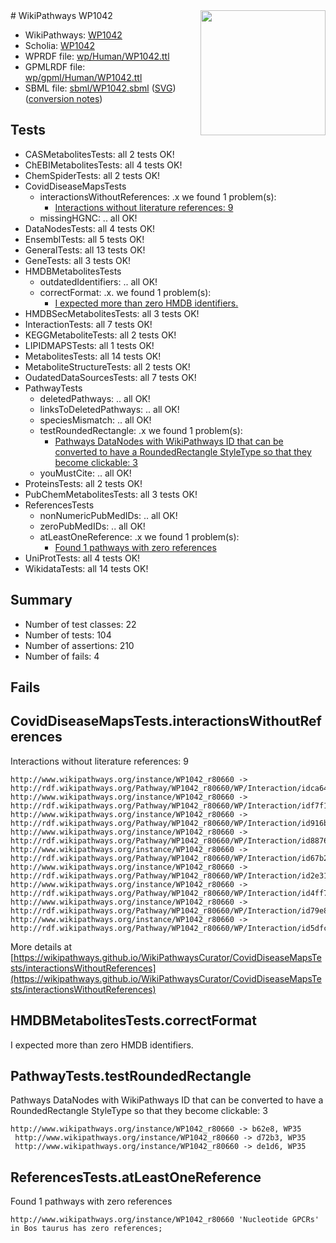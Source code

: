 <img style="float: right; width: 200px" src="../logo.png" />
# WikiPathways WP1042

* WikiPathways: [WP1042](https://identifiers.org/wikipathways:WP1042)
* Scholia: [WP1042](https://scholia.toolforge.org/wikipathways/WP1042)
* WPRDF file: [wp/Human/WP1042.ttl](../wp/Human/WP1042.ttl)
* GPMLRDF file: [wp/gpml/Human/WP1042.ttl](../wp/gpml/Human/WP1042.ttl)
* SBML file: [sbml/WP1042.sbml](../sbml/WP1042.sbml) ([SVG](../sbml/WP1042.svg)) ([conversion notes](../sbml/WP1042.txt))

## Tests
* CASMetabolitesTests: all 2 tests OK!
* ChEBIMetabolitesTests: all 4 tests OK!
* ChemSpiderTests: all 2 tests OK!
* CovidDiseaseMapsTests
    * interactionsWithoutReferences: .x we found 1 problem(s):
        * [Interactions without literature references: 9](#2e295937)
    * missingHGNC: .. all OK!
* DataNodesTests: all 4 tests OK!
* EnsemblTests: all 5 tests OK!
* GeneralTests: all 13 tests OK!
* GeneTests: all 3 tests OK!
* HMDBMetabolitesTests
    * outdatedIdentifiers: .. all OK!
    * correctFormat: .x. we found 1 problem(s):
        * [I expected more than zero HMDB identifiers.](#ad154c1e)
* HMDBSecMetabolitesTests: all 3 tests OK!
* InteractionTests: all 7 tests OK!
* KEGGMetaboliteTests: all 2 tests OK!
* LIPIDMAPSTests: all 1 tests OK!
* MetabolitesTests: all 14 tests OK!
* MetaboliteStructureTests: all 2 tests OK!
* OudatedDataSourcesTests: all 7 tests OK!
* PathwayTests
    * deletedPathways: .. all OK!
    * linksToDeletedPathways: .. all OK!
    * speciesMismatch: .. all OK!
    * testRoundedRectangle: .x we found 1 problem(s):
        * [Pathways DataNodes with WikiPathways ID that can be converted to have a RoundedRectangle StyleType so that they become clickable: 3](#9fbad3cd)
    * youMustCite: .. all OK!
* ProteinsTests: all 2 tests OK!
* PubChemMetabolitesTests: all 3 tests OK!
* ReferencesTests
    * nonNumericPubMedIDs: .. all OK!
    * zeroPubMedIDs: .. all OK!
    * atLeastOneReference: .x we found 1 problem(s):
        * [Found 1 pathways with zero references](#35eb778e)
* UniProtTests: all 4 tests OK!
* WikidataTests: all 14 tests OK!


## Summary

* Number of test classes: 22
* Number of tests: 104
* Number of assertions: 210
* Number of fails: 4

## Fails

<a name="2e295937" />

## CovidDiseaseMapsTests.interactionsWithoutReferences

Interactions without literature references: 9
```
http://www.wikipathways.org/instance/WP1042_r80660 -> http://rdf.wikipathways.org/Pathway/WP1042_r80660/WP/Interaction/idca6442a3
http://www.wikipathways.org/instance/WP1042_r80660 -> http://rdf.wikipathways.org/Pathway/WP1042_r80660/WP/Interaction/idf7f12c86
http://www.wikipathways.org/instance/WP1042_r80660 -> http://rdf.wikipathways.org/Pathway/WP1042_r80660/WP/Interaction/id916bcd07
http://www.wikipathways.org/instance/WP1042_r80660 -> http://rdf.wikipathways.org/Pathway/WP1042_r80660/WP/Interaction/id8876d41e
http://www.wikipathways.org/instance/WP1042_r80660 -> http://rdf.wikipathways.org/Pathway/WP1042_r80660/WP/Interaction/id67b240e9
http://www.wikipathways.org/instance/WP1042_r80660 -> http://rdf.wikipathways.org/Pathway/WP1042_r80660/WP/Interaction/id2e31fc5
http://www.wikipathways.org/instance/WP1042_r80660 -> http://rdf.wikipathways.org/Pathway/WP1042_r80660/WP/Interaction/id4ff7f6fc
http://www.wikipathways.org/instance/WP1042_r80660 -> http://rdf.wikipathways.org/Pathway/WP1042_r80660/WP/Interaction/id79e85aae
http://www.wikipathways.org/instance/WP1042_r80660 -> http://rdf.wikipathways.org/Pathway/WP1042_r80660/WP/Interaction/id5dfcf38b
```

More details at [https://wikipathways.github.io/WikiPathwaysCurator/CovidDiseaseMapsTests/interactionsWithoutReferences](https://wikipathways.github.io/WikiPathwaysCurator/CovidDiseaseMapsTests/interactionsWithoutReferences)

<a name="ad154c1e" />

## HMDBMetabolitesTests.correctFormat

I expected more than zero HMDB identifiers.
<a name="9fbad3cd" />

## PathwayTests.testRoundedRectangle

Pathways DataNodes with WikiPathways ID that can be converted to have a RoundedRectangle StyleType so that they become clickable: 3
```
http://www.wikipathways.org/instance/WP1042_r80660 -> b62e8, WP35
 http://www.wikipathways.org/instance/WP1042_r80660 -> d72b3, WP35
 http://www.wikipathways.org/instance/WP1042_r80660 -> de1d6, WP35
 ```

<a name="35eb778e" />

## ReferencesTests.atLeastOneReference

Found 1 pathways with zero references
```
http://www.wikipathways.org/instance/WP1042_r80660 'Nucleotide GPCRs' in Bos taurus has zero references; 
```

